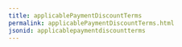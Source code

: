 ```yaml
---
title: applicablePaymentDiscountTerms
permalink: applicablePaymentDiscountTerms.html
jsonid: applicablepaymentdiscountterms
---
```


